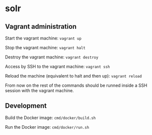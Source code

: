 
solr
====

Vagrant administration
----------------------

Start the vagrant machine: ```vagrant up```


Stop the vagrant machine: ```vagrant halt```


Destroy the vagrant machine: ```vagrant destroy```


Access by SSH to the vagrant machine: ```vagrant ssh```


Reload the machine (equivalent to halt and then up): ```vagrant reload```


From now on the rest of the commands should be runned inside a SSH session with the vagrant machine.



Development
-----------

Build the Docker image: ```cmd/docker/build.sh```

Run the Docker image: ```cmd/docker/run.sh```
